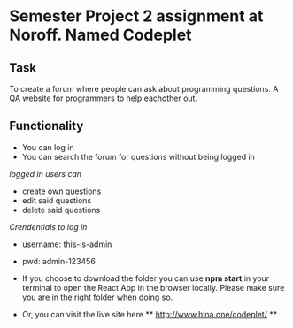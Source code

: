# Semester Project 2 assignment at Noroff. Named Codeplet 

## Task
To create a forum where people can ask about programming questions. A QA website for programmers to help eachother out. 

## Functionality
- You can log in
- You can search the forum for questions without being logged in

_logged in users can_
- create own questions
- edit said questions
- delete said questions

_Crendentials to log in_
- username: this-is-admin
- pwd: admin-123456



- If you choose to download the folder you can use **npm start** in your terminal to open the React App in the browser locally. Please make sure you are in the right folder when doing so. 
- Or, you can visit the live site here ** http://www.hlna.one/codeplet/ **
